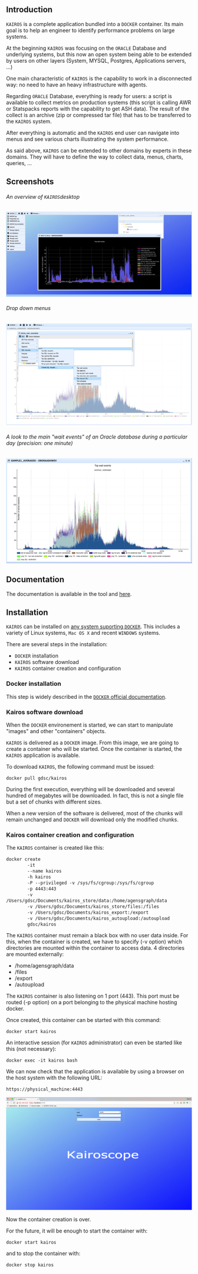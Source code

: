 ## Introduction 

`KAIROS` is a complete application bundled into a `DOCKER` container. Its main goal is to help an engineer to identify performance problems on large systems.

At the beginning `KAIROS` was focusing on the `ORACLE` Database and underlying systems, but this now an open system being able to be extended by users on other layers (System, MYSQL, Postgres, Applications servers, ...)

One main characteristic of `KAIROS` is the capability to work in a disconnected way: no need to have an heavy infrastructure with agents.

Regarding `ORACLE` Database, everything is ready for users: a script is available to collect metrics on production systems (this script is calling AWR or Statspacks reports with the capability to get ASH data). The result of the collect is an archive (zip or compressed tar file) that has to be transferred to the `KAIROS` system.

After everything is automatic and the `KAIROS` end user can navigate into menus and see various charts illustrating the system performance.

As said above, `KAIROS` can be extended to other domains by experts in these domains. They will have to define the way to collect data, menus, charts, queries, ...

## Screenshots

###### An overview of `KAIROS`desktop

![desktop](pictures/desktop.png)

###### Drop down menus

![dropdown](pictures/dropdown.png)

###### A look to the main "wait events" of an Oracle database during a particular day (precision: one minute)

![sample1](pictures/sample1.png)

## Documentation

The documentation is available in the tool and [here](https://openkairos.freshdesk.com/support/solutions/).

## Installation

`KAIROS` can be installed on [any system suporting `DOCKER`](https://docs.docker.com/engine/installation/). This includes a variety of Linux systems, `Mac OS X` and recent `WINDOWS` systems.

There are several steps in the installation:
-	`DOCKER` installation
-	`KAIROS` software download
-	`KAIROS` container creation and configuration

### Docker installation

This step is widely described in the [`DOCKER` official documentation](https://docs.docker.com/engine/installation/).

### Kairos software download

When the `DOCKER` environement is started, we can start to manipulate "images" and other "containers" objects.

`KAIROS` is delivered as a `DOCKER` image. From this image, we are going to create a container who will be started. Once the container is started, the `KAIROS` application is available.

To download `KAIROS`, the following command must be issued:

```
docker pull gdsc/kairos
```

During the first execution, everything will be downloaded and several hundred of megabytes will be downloaded. In fact, this is not a single file but a set of chunks with different sizes.

When a new version of the software is delivered, most of the chunks will remain unchanged and `DOCKER` will download only the modified chunks.

### Kairos container creation and configuration

The `KAIROS` container is created like this:

```
docker create 
        -it 
        --name kairos 
        -h kairos
        -P --privileged -v /sys/fs/cgroup:/sys/fs/cgroup 
        -p 4443:443
        -v /Users/gdsc/Documents/kairos_store/data:/home/agensgraph/data 
        -v /Users/gdsc/Documents/kairos_store/files:/files
        -v /Users/gdsc/Documents/kairos_export:/export
        -v /Users/gdsc/Documents/kairos_autoupload:/autoupload 
        gdsc/kairos
```

The `KAIROS` container must remain a black box with no user data inside. For this, when the container is created, we have to specify (-v option) which directories are mounted within the container to access data. 4 directories are mounted externally:
-	/home/agensgraph/data
-	/files
-	/export
-	/autoupload

The `KAIROS` container is also listening on 1 port (443). This port must be routed (-p option) on  a port belonging to the physical machine hosting docker. 

Once created, this container can be started with this command:

```
docker start kairos
```
 
An interactive session (for `KAIROS` administrator) can even be started like this (not necessary):

```
docker exec -it kairos bash
```
 
 We can now check that the application is available by using a browser on the host system with the following URL:

```
https://physical_machine:4443
```

![kairos](pictures/kairos.png)

Now the container creation is over.

For the future, it will be enough to start the container with:

```
docker start kairos
```

and to stop the container with:

```
docker stop kairos
```
